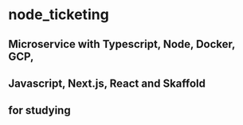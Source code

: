 # node_ticketing

## Microservice with Typescript, Node, Docker, GCP,

## Javascript, Next.js, React and Skaffold

## for studying
